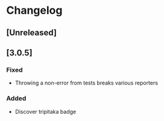 # Changelog

## [Unreleased]

## [3.0.5]

### Fixed
- Throwing a non-error from tests breaks various reporters

### Added
- Discover tripitaka badge

